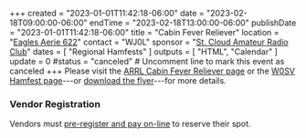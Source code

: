 +++
created = "2023-01-01T11:42:18-06:00"
date = "2023-02-18T09:00:00-06:00"
endTime = "2023-02-18T13:00:00-06:00"
publishDate = "2023-01-01T11:42:18-06:00"
title = "Cabin Fever Reliever"
location = "[Eagles Aerie 622](https://goo.gl/maps/e6hpsaugh4u8w6wA9)"
contact = "WJ0L"
sponsor = "[St. Cloud Amateur Radio Club](https://w0sv.club/)"
dates = [ "Regional Hamfests" ]
outputs = [ "HTML", "Calendar" ]
update = 0
#status = "canceled"	# Uncomment line to mark this event as canceled	
+++
Please visit the 
[ARRL Cabin Fever Reliever page](http://www.arrl.org/hamfests/st-cloud-amateur-radio-club-s-cabin-fever-reliever-1)
 or the
[W0SV Hamfest page](https://w0sv.club/hamfest/)---or
[download the flyer](https://w0sv.club/wp-content/uploads/2022/12/HAMFEST-2023-FINAL.png)---for
more details.

### Vendor Registration
Vendors must [pre-register and pay on-line](https://w0sv.club/vendor-registration/) to reserve their spot.
